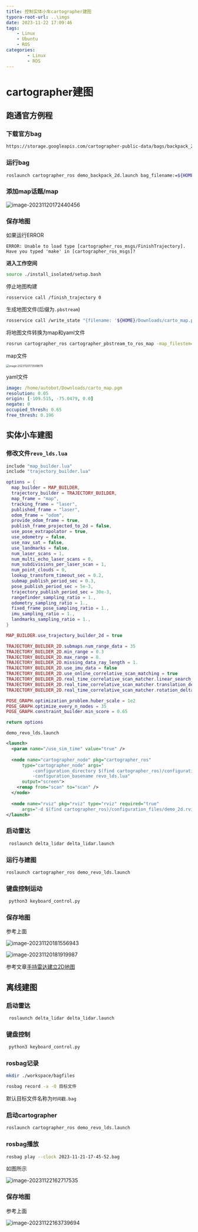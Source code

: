 ```yaml
---
title: 控制实体小车cartographer建图
typora-root-url: ..\imgs
date: 2023-11-22 17:09:46
tags: 
    - Linux
    - Ubuntu
    - ROS
categories: 
        - Linux
        - ROS
---
```


# cartographer建图

## 跑通官方例程

### 下载官方bag

```sh
https://storage.googleapis.com/cartographer-public-data/bags/backpack_2d/cartographer_paper_deutsches_museum.bag
```

### 运行bag

```sh
roslaunch cartographer_ros demo_backpack_2d.launch bag_filename:=${HOME}/workspace/carto_ws/src/cartographer_paper_deutsches_museum.bag
```

### 添加map话题/map

![image-20231120172440456](https://ghigher-picture-bed.oss-cn-qingdao.aliyuncs.com/img/image-20231120172440456.png)

### 保存地图

如果运行ERROR

`ERROR: Unable to load type [cartographer_ros_msgs/FinishTrajectory].
Have you typed 'make' in [cartographer_ros_msgs]?`

**进入工作空间**

```sh
source ./install_isolated/setup.bash 
```

停止地图构建

```
rosservice call /finish_trajectory 0
```

生成地图文件(后缀为`.pbstream`)

```sh
rosservice call /write_state "{filename: '${HOME}/Downloads/carto_map.pbstream'}"
```

将地图文件转换为map和yaml文件

```sh
rosrun cartographer_ros cartographer_pbstream_to_ros_map -map_filestem=${HOME}/Downloads/carto_map -pbstream_filename=${HOME}/Downloads/carto_map.pbstream -resolution=0.05
```

map文件

<img src="https://ghigher-picture-bed.oss-cn-qingdao.aliyuncs.com/img/image-20231120173549879.png" alt="image-20231120173549879" style="zoom:50%;" />

yaml文件

```yaml
image: /home/autobot/Downloads/carto_map.pgm
resolution: 0.05
origin: [-109.515, -75.0479, 0.0]
negate: 0
occupied_thresh: 0.65
free_thresh: 0.196
```

## 实体小车建图

### 修改文件`revo_lds.lua`

```lua
include "map_builder.lua"
include "trajectory_builder.lua"

options = {
  map_builder = MAP_BUILDER,
  trajectory_builder = TRAJECTORY_BUILDER,
  map_frame = "map",
  tracking_frame = "laser",
  published_frame = "laser",
  odom_frame = "odom",
  provide_odom_frame = true,
  publish_frame_projected_to_2d = false,
  use_pose_extrapolator = true,
  use_odometry = false,
  use_nav_sat = false,
  use_landmarks = false,
  num_laser_scans = 1,
  num_multi_echo_laser_scans = 0,
  num_subdivisions_per_laser_scan = 1,
  num_point_clouds = 0,
  lookup_transform_timeout_sec = 0.2,
  submap_publish_period_sec = 0.3,
  pose_publish_period_sec = 5e-3,
  trajectory_publish_period_sec = 30e-3,
  rangefinder_sampling_ratio = 1.,
  odometry_sampling_ratio = 1.,
  fixed_frame_pose_sampling_ratio = 1.,
  imu_sampling_ratio = 1.,
  landmarks_sampling_ratio = 1.,
}

MAP_BUILDER.use_trajectory_builder_2d = true

TRAJECTORY_BUILDER_2D.submaps.num_range_data = 35
TRAJECTORY_BUILDER_2D.min_range = 0.3
TRAJECTORY_BUILDER_2D.max_range = 8.
TRAJECTORY_BUILDER_2D.missing_data_ray_length = 1.
TRAJECTORY_BUILDER_2D.use_imu_data = false
TRAJECTORY_BUILDER_2D.use_online_correlative_scan_matching = true
TRAJECTORY_BUILDER_2D.real_time_correlative_scan_matcher.linear_search_window = 0.1
TRAJECTORY_BUILDER_2D.real_time_correlative_scan_matcher.translation_delta_cost_weight = 10.
TRAJECTORY_BUILDER_2D.real_time_correlative_scan_matcher.rotation_delta_cost_weight = 1e-1

POSE_GRAPH.optimization_problem.huber_scale = 1e2
POSE_GRAPH.optimize_every_n_nodes = 35
POSE_GRAPH.constraint_builder.min_score = 0.65

return options
```

`demo_revo_lds.launch`

```xml
<launch>
  <param name="/use_sim_time" value="true" />
 
  <node name="cartographer_node" pkg="cartographer_ros"
      type="cartographer_node" args="
          -configuration_directory $(find cartographer_ros)/configuration_files
          -configuration_basename revo_lds.lua"
      output="screen">
    <remap from="scan" to="scan" />
  </node>
 
  <node name="rviz" pkg="rviz" type="rviz" required="true"
      args="-d $(find cartographer_ros)/configuration_files/demo_2d.rviz" />" 
</launch>
```

### 启动雷达

```sh
 roslaunch delta_lidar delta_lidar.launch
```

### 运行与建图

```sh
roslaunch cartographer_ros demo_revo_lds.launch 
```

### 键盘控制运动

```sh
 python3 keyboard_control.py 
```

### 保存地图

参考上面

![image-20231120181556943](https://ghigher-picture-bed.oss-cn-qingdao.aliyuncs.com/img/image-20231120181556943.png)

![image-20231120181919987](https://ghigher-picture-bed.oss-cn-qingdao.aliyuncs.com/img/image-20231120181919987.png)

参考文章[手持雷达建立2D地图](https://blog.csdn.net/Fang_cheng_/article/details/111593210)

## 离线建图

### 启动雷达

```sh
 roslaunch delta_lidar delta_lidar.launch
```

### 键盘控制

```sh
 python3 keyboard_control.py 
```

### rosbag记录

```sh
mkdir ./workspace/bagfiles
```

```sh
rosbag record -a -O 目标文件
```

默认目标文件名称为`时间戳.bag`

### 启动cartographer

```sh
roslaunch cartographer_ros demo_revo_lds.launch 
```

### rosbag播放

```sh
rosbag play --clock 2023-11-21-17-45-52.bag 
```

如图所示

![image-20231122162717535](https://ghigher-picture-bed.oss-cn-qingdao.aliyuncs.com/img/image-20231122162717535.png)

### 保存地图

参考上面

![image-20231122163739694](https://ghigher-picture-bed.oss-cn-qingdao.aliyuncs.com/img/image-20231122163739694.png)
